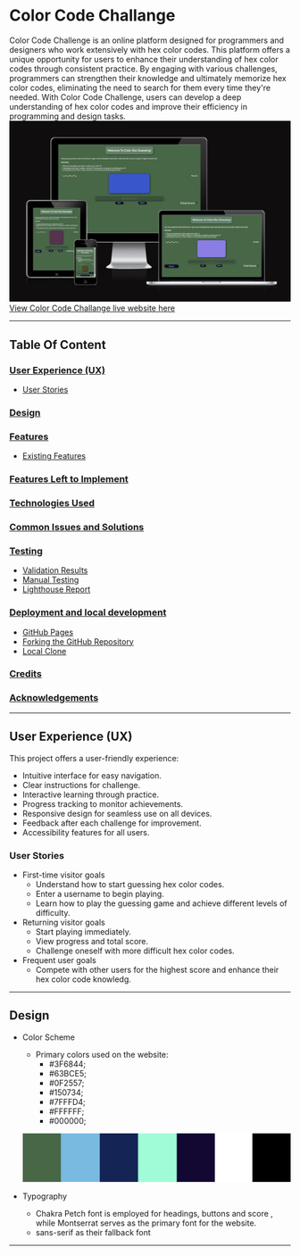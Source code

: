 # Color Code Challange
Color Code Challenge is an online platform designed for programmers and designers who work extensively with hex color codes. This platform offers a unique opportunity for users to enhance their understanding of hex color codes through consistent practice. By engaging with various challenges, programmers can strengthen their knowledge and ultimately memorize hex color codes, eliminating the need to search for them every time they're needed. With Color Code Challenge, users can develop a deep understanding of hex color codes and improve their efficiency in programming and design tasks.
![Image from different sizes of screens](/assets/images/color-code-ch.png)
[View Color Code Challange live website here](https://ci-mustafa.github.io/Color-Code-Challenge/)

- - - 
## Table Of Content
### [User Experience (UX)](#user-experience-ux-1)
* [User Stories](#user-stories)
### [Design](#design-1)
### [Features](#features-1)
* [Existing Features](#existing-features)
### [Features Left to Implement](#features-left-to-implement-1)
### [Technologies Used](#technologies-used-1)
### [Common Issues and Solutions](#Common-Issues-and-Solutions-1)
### [Testing](#testing-1)
* [Validation Results](#validation-results)
* [Manual Testing](#manual-testing)
* [Lighthouse Report](#lighthouse-report)
### [Deployment and local development](#deployment-and-local-development-1)
* [GitHub Pages](#github-pages)
* [Forking the GitHub Repository](#forking-the-github-repository)
* [Local Clone](#local-clone)
### [Credits](#credits-1)
### [Acknowledgements](#acknowledgements-1)
---
## User Experience (UX)
This project offers a user-friendly experience:
* Intuitive interface for easy navigation.
* Clear instructions for challenge.
* Interactive learning through practice.
* Progress tracking to monitor achievements.
* Responsive design for seamless use on all devices.
* Feedback after each challenge for improvement.
* Accessibility features for all users.

### User Stories

 * First-time visitor goals
    * Understand how to start guessing hex color codes.
    * Enter a username to begin playing.
    * Learn how to play the guessing game and achieve different levels of difficulty.
 * Returning visitor goals
    * Start playing immediately.
    * View progress and total score.
    * Challenge oneself with more difficult hex color codes.
 * Frequent user goals
    * Compete with other users for the highest score and enhance their hex color code knowledg.
- - -
## Design

 * Color Scheme
    * Primary colors used on the website:
      * #3F6844;
      * #63BCE5;
      * #0F2557;
      * #150734;
      * #7FFFD4;
      * #FFFFFF;
      * #000000;

   ![Color Scheme](/assets/images/colors.png)

 * Typography
    * Chakra Petch font is employed for headings, buttons and score , while Montserrat serves as the primary font for the website.
    * sans-serif as their fallback font

---



